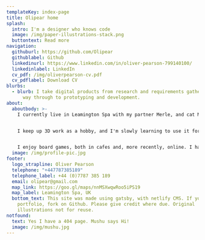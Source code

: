 ```yaml
---
templateKey: index-page
title: Olipear home
splash:
  intro: I'm a designer who knows code
  image: /img/paper-illustrations-stack.png
  buttontext: Read more
navigation:
  githuburl: https://github.com/Olipear
  githublabel: Github
  linkedinurl: https://www.linkedin.com/in/oliver-pearson-799140100/
  linkedinlabel: LinkedIn
  cv_pdf: /img/oliverpearson-cv.pdf
  cv_pdflabel: Download CV
blurbs:
  - blurb: I take digital products from research and requirements gathering, all the
      way through to prototyping and development.
about:
  aboutbody: >-
    I currently live in Leamington Spa with my partner Merle, and cat Mushu. 


    I keep up 3D work as a hobby, and I'm slowly learning to use it for concept art along with digital painting.


    I enjoy board games, both in cafes and, more recently, online. I have a game night at least once a fortnight with my friends. 
  image: /img/profile-pic.jpg
footer:
  logo_strapline: Oliver Pearson
  telephone: "+447787385189"
  telephone_label: +44 (0)7787 385 189
  email: olipear@gmail.com
  map_link: https://goo.gl/maps/nnMSXwqwRoo5iPS19
  map_label: Leamington Spa, UK
  bottom_text: This site was made using gatsby, with netlify CMS. If you like this
    portfolio, fork on Github. Please give credit where due. Original
    illustrations not for reuse.
notfound:
  text: Yes I have a 404 page. Mushu says Hi!
  image: /img/mushu.jpg
---
```

